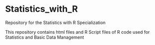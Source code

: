 # Statistics_with_R
Repository for the Statistics with R Specialization 

This repository contains html files and R Script files of R code used for Statistics and Basic Data
Management